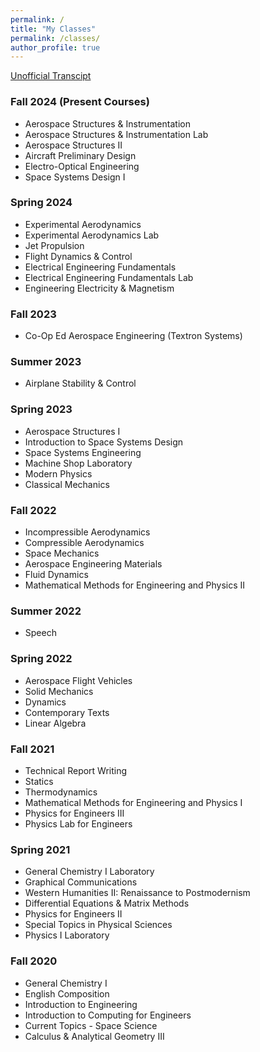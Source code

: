 ```yaml
---
permalink: /
title: "My Classes"
permalink: /classes/
author_profile: true
---
```

[Unofficial Transcipt](https://gabearod2.github.io/files/unofficial_transcript_fall_2024.pdf)

### Fall 2024 (Present Courses)
* Aerospace Structures & Instrumentation
* Aerospace Structures & Instrumentation Lab
* Aerospace Structures II
* Aircraft Preliminary Design
* Electro-Optical Engineering
* Space Systems Design I

### Spring 2024
* Experimental Aerodynamics
* Experimental Aerodynamics Lab
* Jet Propulsion
* Flight Dynamics & Control
* Electrical Engineering Fundamentals
* Electrical Engineering Fundamentals Lab
* Engineering Electricity & Magnetism

### Fall 2023
* Co-Op Ed Aerospace Engineering (Textron Systems)

### Summer 2023
* Airplane Stability & Control

### Spring 2023
* Aerospace Structures I
* Introduction to Space Systems Design 
* Space Systems Engineering
* Machine Shop Laboratory
* Modern Physics
* Classical Mechanics

### Fall 2022
* Incompressible Aerodynamics
* Compressible Aerodynamics
* Space Mechanics
* Aerospace Engineering Materials
* Fluid Dynamics
* Mathematical Methods for Engineering and Physics II

### Summer 2022
* Speech

### Spring 2022
* Aerospace Flight Vehicles
* Solid Mechanics
* Dynamics
* Contemporary Texts
* Linear Algebra

### Fall 2021
* Technical Report Writing
* Statics
* Thermodynamics
* Mathematical Methods for Engineering and Physics I
* Physics for Engineers III
* Physics Lab for Engineers

### Spring 2021
* General Chemistry I Laboratory
* Graphical Communications
* Western Humanities II: Renaissance to Postmodernism
* Differential Equations & Matrix Methods
* Physics for Engineers II
* Special Topics in Physical Sciences
* Physics I Laboratory

### Fall 2020
* General Chemistry I
* English Composition
* Introduction to Engineering
* Introduction to Computing for Engineers
* Current Topics - Space Science
* Calculus & Analytical Geometry III

